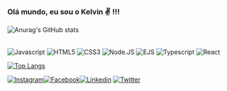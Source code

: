 ### Olá mundo, eu sou o Kelvin ✌️ !!! ###




![Anurag's GitHub stats](https://github-readme-stats.vercel.app/api?username=KelvinPresterrigo&show_icons=true&theme=dark)

<div style="display: inline_block"><br/>
<img align="center" alt="Javascript" src="https://img.shields.io/badge/JavaScript-323330?style=for-the-badge&logo=javascript&logoColor=F7DF1E
"/>
<img align="center" alt="HTML5" src="https://img.shields.io/badge/HTML5-E34F26?style=for-the-badge&logo=html5&logoColor=white
"/>
<img align="center" alt="CSS3" src="https://img.shields.io/badge/CSS3-1572B6?style=for-the-badge&logo=css3&logoColor=white
"/>
<img align="center" alt="Node.JS" src="https://img.shields.io/badge/Node.js-43853D?style=for-the-badge&logo=node.js&logoColor=white
"/>
<img align="center" alt="EJS" src="https://img.shields.io/badge/Express.js-404D59?style=for-the-badge
"/>
<img align="center" alt="Typescript" src="https://img.shields.io/badge/TypeScript-007ACC?style=for-the-badge&logo=typescript&logoColor=white
"/>
<img align="center" alt="React" src="https://img.shields.io/badge/React-20232A?style=for-the-badge&logo=react&logoColor=61DAFB
"/>
</div>

[![Top Langs](https://github-readme-stats.vercel.app/api/top-langs/?username=KelvinPresterrigo&layout=compact)](https://github.com/KelvinPresterrigo/github-readme-stats)

[![Instagram](https://img.shields.io/badge/Instagram-E4405F?style=for-the-badge&logo=instagram&logoColor=white
)](https://www.instagram.com/japonesfake/)[![Facebook](https://img.shields.io/badge/Facebook-1877F2?style=for-the-badge&logo=facebook&logoColor=white
)](https://www.facebook.com/kelvin.fernando.5688)[![Linkedin](https://img.shields.io/badge/LinkedIn-0077B5?style=for-the-badge&logo=linkedin&logoColor=white
)](https://www.linkedin.com/in/kelvin-fernando-322089124/)
[![Twitter](https://img.shields.io/badge/Twitter-1DA1F2?style=for-the-badge&logo=twitter&logoColor=white
)]()
